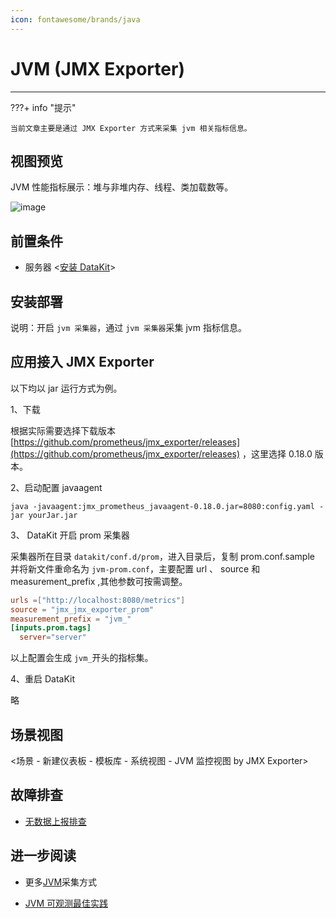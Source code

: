 ```yaml
---
icon: fontawesome/brands/java
---
```

# JVM (JMX Exporter)
---

???+ info "提示"

	当前文章主要是通过 JMX Exporter 方式来采集 jvm 相关指标信息。

## 视图预览

JVM 性能指标展示：堆与非堆内存、线程、类加载数等。

![image](../imgs/jvm_jmx_exporter_1.png)

## 前置条件

- 服务器 <[安装 DataKit](../../datakit/datakit-install.md)>

## 安装部署

说明：开启 `jvm 采集器`，通过 `jvm 采集器`采集 jvm 指标信息。

## 应用接入 JMX Exporter


以下均以 jar 运行方式为例。

1、下载

根据实际需要选择下载版本 [https://github.com/prometheus/jmx_exporter/releases](https://github.com/prometheus/jmx_exporter/releases) ，这里选择 0.18.0 版本。

2、启动配置 javaagent

```
java -javaagent:jmx_prometheus_javaagent-0.18.0.jar=8080:config.yaml -jar yourJar.jar
```

3、 DataKit 开启 prom 采集器

采集器所在目录 `datakit/conf.d/prom`，进入目录后，复制 prom.conf.sample 并将新文件重命名为 `jvm-prom.conf`，主要配置 url 、 source 和 measurement_prefix ,其他参数可按需调整。

``` toml
urls =["http://localhost:8080/metrics"]
source = "jmx_jmx_exporter_prom"
measurement_prefix = "jvm_"
[inputs.prom.tags]
  server="server"  
```

以上配置会生成 `jvm_`开头的指标集。

4、重启 DataKit

略

## 场景视图

<场景 - 新建仪表板 - 模板库 - 系统视图 - JVM 监控视图 by JMX Exporter>

## 故障排查

- [无数据上报排查](../../datakit/why-no-data.md)

## 进一步阅读

- 更多[JVM](jvm.md)采集方式

- [JVM 可观测最佳实践](../../best-practices/monitoring/jvm.md)
